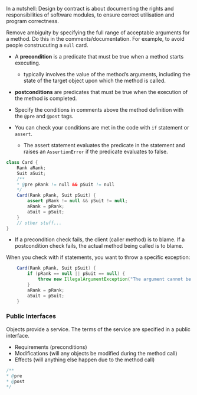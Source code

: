 In a nutshell: Design by contract is about documenting the rights and responsibilities of software modules, to ensure correct utilisation and program correctness. 

Remove ambiguity by specifying the full range of acceptable arguments for a method. Do this in the comments/documentation. For example, to avoid people construcuting a `null` card. 
- A **precondition** is a predicate that must be true when a method starts executing.
	- typically involves the value of the method’s arguments, including the state of the target object upon which the method is called.
- **postconditions** are predicates that must be true when the execution of the method is completed.

- Specify the conditions in comments above the method definition with the `@pre` and `@post` tags. 
- You can check your conditions are met in the code with `if` statement or `assert`. 
	- The assert statement evaluates the predicate in the statement and raises an `AssertionError` if the predicate evaluates to false.
```java
class Card {
	Rank aRank;
	Suit aSuit;
	/** 
	* @pre pRank != null && pSuit != null 
	*/
	Card(Rank pRank, Suit pSuit) {
		assert pRank != null && pSuit != null; 
		aRank = pRank;
		aSuit = pSuit;
	}
	// other stuff...
}
```

- If a precondition check fails, the client (caller method) is to blame. If a postcondition check fails, the actual method being called is to blame.


When you check with if statements, you want to throw a specific exception: 
```java
	Card(Rank pRank, Suit pSuit) {
		if (pRank == null || pSuit == null) {
			throw new IllegalArgumentException("The argument cannot be null");
		} 
		aRank = pRank;
		aSuit = pSuit;
	}
```

### Public Interfaces
Objects provide a service. The terms of the service are specified in a public interface. 
- Requirements (preconditions)
- Modifications (will any objects be modified during the method call)
- Effects (will anything else happen due to the method call)

```java
/**
* @pre
* @post 
*/
```